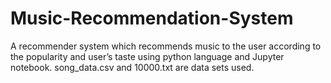 # Music-Recommendation-System
A recommender system which recommends music to the user according to the popularity and user’s taste using python language and Jupyter notebook.
song_data.csv and 10000.txt are data sets used.
